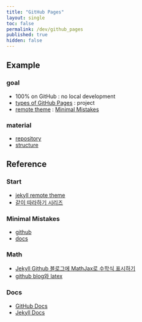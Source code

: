```yaml
---
title: "GitHub Pages"
layout: single
toc: false
permalink: /dev/github_pages
published: true
hidden: false
---
```


<head>
  <base target="_blank">
</head>

## Example

### goal

- 100% on GitHub : no local development
- [types of GitHub Pages](https://docs.github.com/en/pages/getting-started-with-github-pages/about-github-pages#types-of-github-pages-sites) : project
- [remote theme](https://docs.github.com/en/pages/setting-up-a-github-pages-site-with-jekyll/adding-a-theme-to-your-github-pages-site-using-jekyll#adding-a-theme) : [Minimal Mistakes](https://github.com/mmistakes/minimal-mistakes)

### material

- [repository](/dev/github_pages/example/repository)
- [structure](/dev/github_pages/example/structure)

## Reference

### Start

- [jekyll remote theme](https://dreamgonfly.github.io/blog/jekyll-remote-theme/)
- [같이 따라하기 시리즈](https://devinlife.com/howto/)

### Minimal Mistakes

- [github](https://github.com/mmistakes/minimal-mistakes)
- [docs](https://mmistakes.github.io/minimal-mistakes/)

### Math

- [Jekyll Github 블로그에 MathJax로 수학식 표시하기](https://mkkim85.github.io/blog-apply-mathjax-to-jekyll-and-github-pages/)
- [github blog와 latex](https://eeeuns.github.io/2020/12/10/githubblog/)

### Docs

- [GitHub Docs](https://docs.github.com/en/free-pro-team@latest/github/working-with-github-pages)
- [Jekyll Docs](https://jekyllrb.com/docs/)

